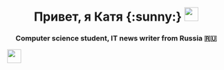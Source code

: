 <h1 align="center">
    Привет, я Катя {:sunny:}  
    <img src=":sunny:" height="32"/>
</h1>
<h3 align="center">Computer science student, IT news writer from Russia 🇷🇺</h3>
<img src="https://img.shields.io/badge/JavaScript-323330?style=for-the-badge&logo=javascript&logoColor=F7DF1E" height="32"/>